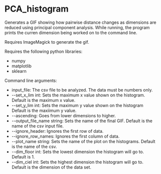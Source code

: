 # PCA_histogram
Generates a GIF showing how pairwise distance changes as dimensions are reduced using principal component analysis. While running, the program prints the curren dimension being worked on to the command line.

Requires ImageMagick to generate the gif.

Requires the following python libraries:
* numpy
* matplotlib
* sklearn
  
Command line arguments:

* input_file: The csv file to be analyzed. The data must be numbers only.
*  --set_x_lim int: Sets the maximum x value shown on the histogram. Default is the maximum x value.
*  --set_y_lim int: Sets the maximum y value shown on the histogram Default is the maxiimum y value.
* --ascending: Goes from lower dimensions to higher.
*  --output_file_name string: Sets the name of the final GIF. Default is the name of the csv input file.
*  --ignore_header: Ignores the first row of data.
* --ignore_row_names: Ignores the first column of data.
* --plot_name string: Sets the name of the plot on the histograms. Default is the name of the csv.
*  --dim_floor int: Sets the lowest dimension the histogram will go to. Default is 1.
* --dim_ciel int: Sets the highest dimension the histogram will go to. Default is the dimension of the data set.
